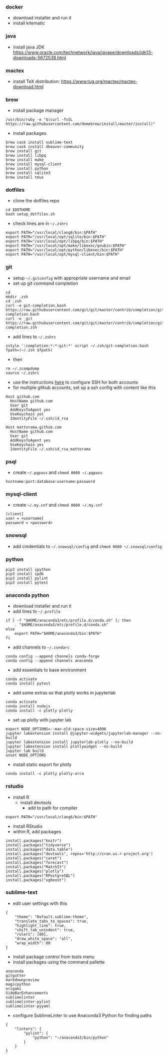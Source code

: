 
### docker

* download installer and run it
* install kitematic

### java

* install java JDK
https://www.oracle.com/technetwork/java/javase/downloads/jdk13-downloads-5672538.html

### mactex

* install TeX distribution:
https://www.tug.org/mactex/mactex-download.html

### brew

* install package manager

```
/usr/bin/ruby -e "$(curl -fsSL https://raw.githubusercontent.com/Homebrew/install/master/install)"
```

* install packages

```
brew cask install sublime-text
brew cask install dbeaver-community
brew install git
brew install libpq
brew install make
brew install mysql-client
brew install python
brew install sqlite3
brew install tmux
```

### dotfiles

* clone the dotfiles repo

```
cd $DOTHOME
bash setup_dotfiles.sh
```

* check lines are in `~/.zshrc`

```
export PATH="/usr/local/clang6/bin:$PATH"
export PATH="/usr/local/opt/sqlite/bin:$PATH"
export PATH="/usr/local/opt/libpq/bin:$PATH"
export PATH="/usr/local/opt/make/libexec/gnubin:$PATH"
export PATH="/usr/local/opt/python/libexec/bin:$PATH"
export PATH="/usr/local/opt/mysql-client/bin:$PATH"
```

### git

* setup `~/.gitconfig` with appropriate username and email
* set up git command completion

```
cd
mkdir .zsh
cd .zsh
curl -o git-completion.bash https://raw.githubusercontent.com/git/git/master/contrib/completion/git-completion.bash
curl -o _git https://raw.githubusercontent.com/git/git/master/contrib/completion/git-completion.zsh
```

* add lines to `~/.zshrc`

```
zstyle ':completion:*:*:git:*' script ~/.zsh/git-completion.bash
fpath=(~/.zsh $fpath)
```

* then

```
rm ~/.zcompdump
source ~/.zshrc
```

* use the instructions [here](https://mattorama.github.io/vernix/git/2016/06/23/two-github-accounts.html) to configure SSH for both accounts
* for multiple github accounts, set up a ssh config with content like this

```
Host github.com
  HostName github.com
  User git
  AddKeysToAgent yes
  UseKeychain yes
  IdentityFile ~/.ssh/id_rsa

Host mattorama.github.com
  HostName github.com
  User git
  AddKeysToAgent yes
  UseKeychain yes
  IdentityFile ~/.ssh/id_rsa_mattorama
```

### psql

* create `~/.pgpass` and `chmod 0600 ~/.pgpass`

```
hostname:port:database:username:password
```

### mysql-client

* create `~/.my.cnf` and `chmod 0600 ~/.my.cnf`

```
[client]
user = <username]
password = <password>
```

### snowsql

* add credentials to `~/.snowsql/config` and `chmod 0600 ~/.snowsql/config`

### python

```
pip3 install ipython
pip3 install ipdb
pip3 install pylint
pip3 install pytest
```

### anaconda python

* download installer and run it
* add lines to `~/.profile`

```
if [ -f "$HOME/anaconda3/etc/profile.d/conda.sh" ]; then
    . "$HOME/anaconda3/etc/profile.d/conda.sh"
else
    export PATH="$HOME/anaconda3/bin:$PATH"
fi
```

* add channels to `~/.condarc`

```
conda config --append channels conda-forge
conda config --append channels anaconda
```

* add essentials to base environment

```
conda activate
conda install pytest
```

* add some extras so that plotly works in jupyterlab

```
conda activate
conda install nodejs
conda install -c plotly plotly
```

* set up plotly with jupyter lab

```
export NODE_OPTIONS=--max-old-space-size=4096
jupyter labextension install @jupyter-widgets/jupyterlab-manager --no-build
jupyter labextension install jupyterlab-plotly --no-build
jupyter labextension install plotlywidget --no-build
jupyter lab build
unset NODE_OPTIONS
```

* install static export for plotly

```
conda install -c plotly plotly-orca
```

### rstudio

* install R
  * install devtools
    * add to path for compiler

```
export PATH="/usr/local/clang6/bin:$PATH"
```

* install RStudio
* within R, add packages

```
install.packages("knitr")
install.packages("tidyverse")
install.packages("data.table")
install.packages("devtools", repos='http://cran.us.r-project.org')
install.packages("caret")
install.packages("forecast")
install.packages("MatchIt")
install.packages("plotly")
install.packages("RPostgreSQL")
install.packages("xgboost")
```

### sublime-text

* edit user settings with this

```
{
    "theme": "Default.sublime-theme",
    "translate_tabs_to_spaces": true,
    "highlight_line": true,
    "shift_tab_unindent": true,
    "rulers": [80],
    "draw_white_space": "all",
    "wrap_width": 80
}
```

* install package control from tools menu
* install packages using the command pallette

```
anaconda
gitgutter
markdownpreview
magicpython
origami
SideBarEnhancements
sublimelinter
sublimelinter-pylint
sublimelinter-pyyaml
```

* configure SublimeLinter to use Anaconda3 Python for finding paths

```
{
    "linters": {
        "pylint": {
            "python": "~/anaconda3/bin/python"
        }
    }
}
```